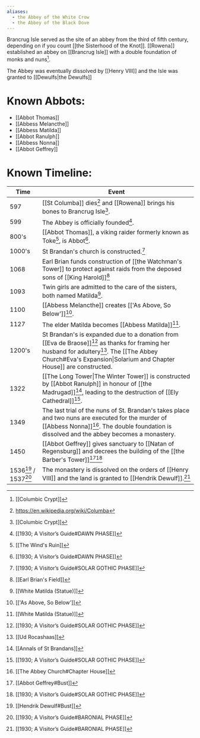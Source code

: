 ```yaml
---
aliases:
  - the Abbey of the White Crow
  - the Abbey of the Black Dove
---
```

Brancrug Isle served as the site of an abbey from the third of fifth century, depending on if you count [[the Sisterhood of the Knot]]. [[Rowena]] established an abbey on [[Brancrug Isle]] with a double foundation of monks and nuns[^4].

The Abbey was eventually dissolved by [[Henry VIII]] and the Isle was granted to [[Dewulfs|the Dewulfs]]
# Known Abbots:
- [[Abbot Thomas]]
- [[Abbess Melancthe]]
- [[Abbess Matilda]]
- [[Abbot Ranulph]]
- [[Abbess Nonna]]
- [[Abbot Geffrey]]

# Known Timeline:

| Time                 | Event                                                                                                                                                                                                             |
| -------------------- | ----------------------------------------------------------------------------------------------------------------------------------------------------------------------------------------------------------------- |
| 597                  | [[St Columba]] dies[^6] and [[Rowena]] brings his bones to Brancrug Isle[^4].                                                                                                                                     |
| 599                  | The Abbey is officially founded[^3].                                                                                                                                                                              |
| 800's                | [[Abbot Thomas]], a viking raider formerly known as Toke[^15], is Abbot[^3].                                                                                                                                      |
| 1000's               | St Brandan's church is constructed.[^10]                                                                                                                                                                          |
| 1068                 | Earl Brian funds construction of [[the Watchman's Tower]] to protect against raids from the deposed sons of [[King Harold]][^16]                                                                                  |
| 1093                 | Twin girls are admitted to the care of the sisters, both named Matilda[^2].                                                                                                                                       |
| 1100                 | [[Abbess Melancthe]] creates [['As Above, So Below']][^14].                                                                                                                                                       |
| 1127                 | The elder Matilda becomes [[Abbess Matilda]][^2].                                                                                                                                                                 |
| 1200's               | St Brandan's is expanded due to a donation from [[Eva de Braose]][^10] as thanks for framing her husband for adultery[^11]. The [[The Abbey Church#Eva's Expansion\|Solarium and Chapter House]] are constructed. |
| 1322                 | [[The Long Tower\|The Winter Tower]] is constructed by [[Abbot Ranulph]] in honour of [[the Madrugad]][^13], leading to the destruction of [[Ely Cathedral]][^10].                                                |
| 1349                 | The last trial of the nuns of St. Brandan's takes place and two nuns are executed for the murder of [[Abbess Nonna]][^1]. The double foundation is dissolved and the abbey becomes a monastery.                   |
| 1450                 | [[Abbot Geffrey]] gives sanctuary to [[Natan of Regensburg]] and decrees the building of the [[the Barber's Tower]][^5][^10]                                                                                      |
| 1536[^12] / 1537[^9] | The monastery is dissolved on the orders of [[Henry VIII]] and the land is granted to [[Hendrik Dewulf]].[^9]                                                                                                     |



[^1]: [[The Abbey Church#Chapter House]]
[^2]: [[White Matilda (Statue)]]
[^3]: [[1930; A Visitor’s Guide#DAWN PHASE]]
[^4]: [[Columbic Crypt]]
[^5]: [[Abbot Geffrey#Bust]]
[^6]: https://en.wikipedia.org/wiki/Columba
[^8]: [[Against Vitruvius]]
[^9]: [[1930; A Visitor’s Guide#BARONIAL PHASE]]
[^10]: [[1930; A Visitor’s Guide#SOLAR GOTHIC PHASE]]
[^11]: [[Ud Rocashaas]]
[^12]: [[Hendrik Dewulf#Bust]]
[^13]: [[Annals of St Brandans]]
[^14]: [['As Above, So Below']]
[^15]: [[The Wind's Ruin]]
[^16]: [[Earl Brian's Field]]
